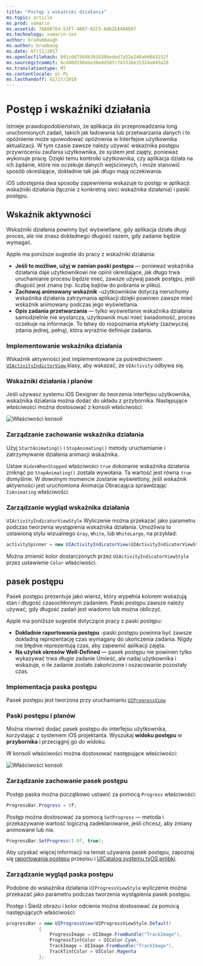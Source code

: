 ```yaml
---
title: "Postęp i wskaźniki działania"
ms.topic: article
ms.prod: xamarin
ms.assetid: 7AA887E4-51F7-4867-82C5-A8D2EA48AE07
ms.technology: xamarin-ios
author: bradumbaugh
ms.author: brumbaug
ms.date: 07/11/2017
ms.openlocfilehash: b91c0d7504b391630beded7a52e240a0d043152f
ms.sourcegitcommit: 6cd40d190abe38edd50fc74331be15324a845a28
ms.translationtype: MT
ms.contentlocale: pl-PL
ms.lasthandoff: 02/27/2018
---
```

# <a name="progress-and-activity-indicators"></a>Postęp i wskaźniki działania

Istnieje prawdopodobieństwo, że aplikacja do przeprowadzania long uruchomionych zadań, takich jak ładowania lub przetwarzania danych i to opóźnienie może spowodować opóźnienia w Interfejsie użytkownika aktualizacji. W tym czasie zawsze należy używać wskaźnika postępu przywróceniu zaufania użytkownika, że system jest zajęty, ponieważ wykonuje pracę. Dzięki temu kontrolki użytkownika, czy aplikacja działa na ich żądanie, które nie oczekuje danych wejściowych, i może stanowić sposób określające, dokładnie tak jak długo mają oczekiwania.

iOS udostępnia dwa sposoby zapewnienia wskazuje to postęp w aplikacji: wskaźniki działania (łącznie z konkretną _sieci_ wskaźnika działania) i paski postępu.

## <a name="activity-indicator"></a>Wskaźnik aktywności

Wskaźniki działania powinny być wyświetlane, gdy aplikacja działa długi proces, ale nie znasz dokładnego długość razem, gdy zadanie będzie wymagać.

Apple ma poniższe sugestie do pracy z wskaźniki działania:

- **Jeśli to możliwe, użyj w zamian paski postępu** — ponieważ wskaźnika działania daje użytkownikowi nie opinii określające, jak długo trwa uruchamianie procesu będzie mieć, zawsze używaj pasek postępu, jeśli długość jest znana (np. liczbę bajtów do pobrania w pliku).
- **Zachowaj animowany wskaźnik** -użytkowników dotyczą nieruchomy wskaźnika działania zatrzymania aplikacji dzięki powinien zawsze mieć wskaźnik animowany podczas jego wyświetlania.
- **Opis zadania przetwarzania** — tylko wyświetlanie wskaźnika działania samodzielnie nie wystarcza, użytkownik musi mieć świadomość, proces oczekuje na informacje. To łatwy do rozpoznania etykiety (zazwyczaj zdania jednej, pełną), która wyraźnie definiuje zadania.

### <a name="implementing-an-activity-indicator"></a>Implementowanie wskaźnika działania

Wskaźnik aktywności jest implementowane za pośrednictwem [ `UIActivityIndictorView` ](https://developer.xamarin.com/api/type/UIKit.UIActivityIndicatorView/) klasy, aby wskazać, że `UIActivity` odbywa się.

### <a name="activity-indicators-and-storyboards"></a>Wskaźniki działania i planów

Jeśli używasz systemu iOS Designer do tworzenia interfejsu użytkownika, wskaźnika działania można dodać do układu z przybornika. Następujące właściwości można dostosować z konsoli właściwości:

![Właściwości konsoli](progress-activity-indicator-images/progress-indicator1.png)

### <a name="managing-activity-indicator-behavior"></a>Zarządzanie zachowanie wskaźnika działania

Użyj `StartAnimating()` i `StopAnimating()` metody uruchamianie i zatrzymywanie działania animacji wskaźnika.

Ustaw `HidesWhenStopped` właściwości `true` dokonanie wskaźnika działania zniknąć po `StopAnimating()` została wywołana. Ta wartość jest równa `true` domyślnie. W dowolnym momencie zostanie wyświetlony, jeśli wskaźnik aktywności jest uruchomiona Animacja Obracająca sprawdzając `IsAnimating` właściwości. 


### <a name="managing-activity-indicator-appearances"></a>Zarządzanie wygląd wskaźnika działania

`UIActivityIndicatorViewStyle` Wyliczenie można przekazać jako parametru podczas tworzenia wystąpienia wskaźnika działania. Umożliwia to ustawioną stylu wizualnego `Gray`, `White`, lub `WhiteLarge`, na przykład:

```csharp
activitySpinner = new UIActivityIndicatorView(UIActivityIndicatorViewStyle.WhiteLarge);
```

Można zmienić kolor dostarczonych przez `UIActivityIndicatorViewStyle` przez ustawienie `Color` właściwości.

## <a name="progress-bar"></a>pasek postępu

Pasek postępu prezentuje jako wiersz, który wypełnia kolorem wskazują stan i długość czasochłonnym zadaniem. Paski postępu zawsze należy używać, gdy długość zadań jest wiadomo lub można obliczyć.

Apple ma poniższe sugestie dotyczące pracy z paski postępu:

- **Dokładnie raportowania postępu** -paski postępu powinna być zawsze dokładną reprezentację czas wymagany do ukończenia zadania. Nigdy nie błędnie reprezentują czas, aby zapewnić aplikacji zajęta.
- **Na użytek okresów Well-Defined** — pasek postępu nie powinien tylko wykazywać trwa długie zadanie Umieść, ale nadaj użytkownika i wskazuje, o ile zadanie zostało zakończone i oszacowanie pozostały czas.

### <a name="implementing-an-progress-bar"></a>Implementacja paska postępu

Pasek postępu jest tworzona przy uruchamianiu [`UIProgressView`](https://developer.xamarin.com/api/type/UIKit.UIProgressView/)

### <a name="progress-bars-and-storyboards"></a>Paski postępu i planów

Można również dodać pasek postępu do interfejsu użytkownika, korzystając z systemem iOS projektanta. Wyszukaj **widoku postępu** w **przybornika** i przeciągnij go do widoku.

W konsoli właściwości można dostosować następujące właściwości:

![Właściwości konsoli](progress-activity-indicator-images/progress-indicator3.png)


### <a name="managing-progress-bar-behavior"></a>Zarządzanie zachowanie pasek postępu

Postęp paska można początkowo ustawić za pomocą `Progress` właściwości:

```csharp
ProgressBar.Progress = 0f;
```

Postęp można dostosować za pomocą `SetProgress` — metoda i przekazywanie wartość logiczną zadeklarowanie, jeśli chcesz, aby zmiany animowane lub nie.

```csharp
ProgressBar.SetProgress(1.0f, true);
```

Aby uzyskać więcej informacji na temat używania pasek postępu, zapoznaj się [raportowania postępu](https://developer.xamarin.com/recipes/cross-platform/networking/download_progress/#Reporting_Progress_in_iOS) przepisu i [UICatalog systemu tvOS próbki](https://developer.xamarin.com/samples/monotouch/tvos/UICatalog/).

### <a name="managing-progress-bar-appearance"></a>Zarządzanie wygląd paska postępu

Podobne do wskaźnika działania `UIProgressViewStyle` wyliczenie można przekazać jako parametru podczas tworzenia wystąpienia pasek postępu.

Postęp i Śledź obrazu i kolor odcienia można dostosować za pomocą następujących właściwości:

```csharp
progressBar = new UIProgressView(UIProgressViewStyle.Default)
            {
                ProgressImage = UIImage.FromBundle("TrackImage"),
                ProgressTintColor = UIColor.Cyan,
                TrackImage = UIImage.FromBundle("TrackImage"),
                TrackTintColor = UIColor.Magenta
            }; 
```



